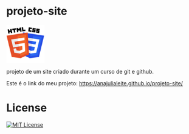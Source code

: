 # projeto-site

<img src="Imagens/HTML-CSS.png" alt="HTML-CSS" align="center" width="100">

 projeto de um site criado durante um curso de git e github.
 
 Este é o link do meu projeto: https://anajulialeite.github.io/projeto-site/

 # License

 [![MIT License](https://img.shields.io/badge/License-MIT-green.svg)](./LICENSE)
